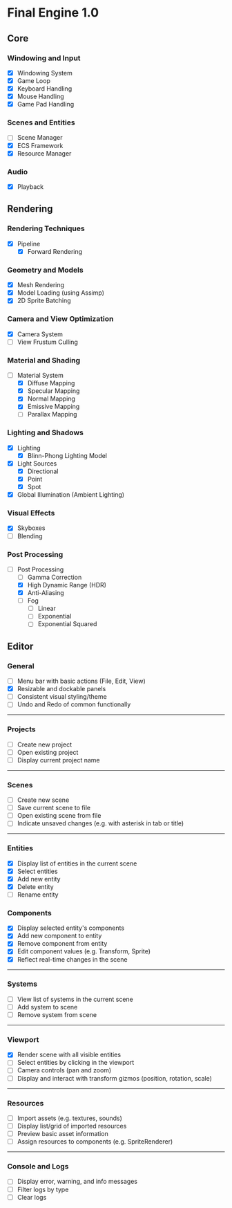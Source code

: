 # Final Engine 1.0

## Core

### Windowing and Input

- [x] Windowing System
- [x] Game Loop
- [x] Keyboard Handling
- [x] Mouse Handling
- [x] Game Pad Handling

### Scenes and Entities

- [ ] Scene Manager
- [x] ECS Framework
- [x] Resource Manager

### Audio

- [x] Playback

## Rendering

### Rendering Techniques

- [x] Pipeline
  - [x] Forward Rendering

### Geometry and Models

- [x] Mesh Rendering
- [x] Model Loading (using Assimp)
- [x] 2D Sprite Batching

### Camera and View Optimization

- [x] Camera System
- [ ] View Frustum Culling

### Material and Shading

- [ ] Material System
  - [x] Diffuse Mapping
  - [x] Specular Mapping
  - [x] Normal Mapping
  - [x] Emissive Mapping
  - [ ] Parallax Mapping

### Lighting and Shadows

- [x] Lighting
  - [x] Blinn-Phong Lighting Model
- [x] Light Sources
  - [x] Directional
  - [x] Point
  - [x] Spot
- [x] Global Illumination (Ambient Lighting)

### Visual Effects

- [x] Skyboxes
- [ ] Blending

### Post Processing

- [ ] Post Processing
  - [ ] Gamma Correction
  - [x] High Dynamic Range (HDR)
  - [x] Anti-Aliasing
  - [ ] Fog
    - [ ] Linear
    - [ ] Exponential
    - [ ] Exponential Squared

## Editor

### General

- [ ] Menu bar with basic actions (File, Edit, View)
- [x] Resizable and dockable panels
- [ ] Consistent visual styling/theme
- [ ] Undo and Redo of common functionally

---

### Projects

- [ ] Create new project
- [ ] Open existing project
- [ ] Display current project name

---

### Scenes

- [ ] Create new scene
- [ ] Save current scene to file
- [ ] Open existing scene from file
- [ ] Indicate unsaved changes (e.g. with asterisk in tab or title)

---

### Entities

- [x] Display list of entities in the current scene
- [x] Select entities
- [x] Add new entity
- [x] Delete entity
- [ ] Rename entity

### Components

- [x] Display selected entity's components
- [x] Add new component to entity
- [x] Remove component from entity
- [x] Edit component values (e.g. Transform, Sprite)
- [x] Reflect real-time changes in the scene

---

### Systems

- [ ] View list of systems in the current scene
- [ ] Add system to scene
- [ ] Remove system from scene

---

### Viewport

- [x] Render scene with all visible entities
- [ ] Select entities by clicking in the viewport
- [ ] Camera controls (pan and zoom)
- [ ] Display and interact with transform gizmos (position, rotation, scale)

---

### Resources

- [ ] Import assets (e.g. textures, sounds)
- [ ] Display list/grid of imported resources
- [ ] Preview basic asset information
- [ ] Assign resources to components (e.g. SpriteRenderer)

---

### Console and Logs

- [ ] Display error, warning, and info messages
- [ ] Filter logs by type
- [ ] Clear logs